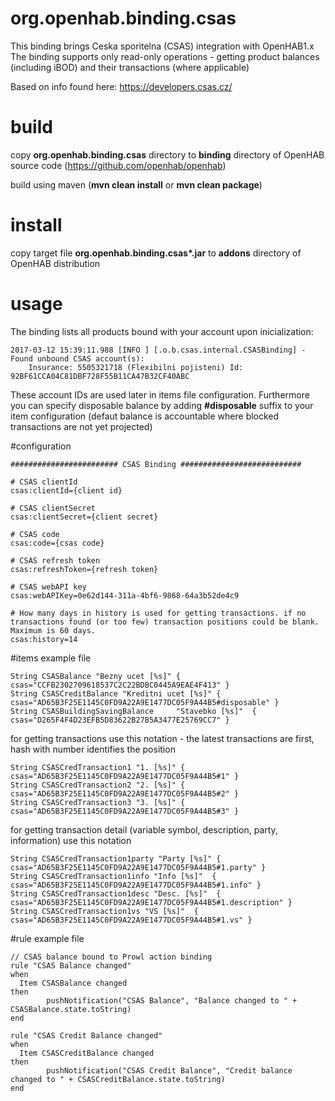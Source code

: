 # org.openhab.binding.csas

This binding brings Ceska sporitelna (CSAS) integration with OpenHAB1.x
The binding supports only read-only operations - getting product balances (including iBOD) and their transactions (where applicable) 

Based on info found here: https://developers.csas.cz/

# build
copy __org.openhab.binding.csas__ directory to __binding__ directory of OpenHAB source code (https://github.com/openhab/openhab)

build using maven (__mvn clean install__ or __mvn clean package__)

# install
copy target file __org.openhab.binding.csas*.jar__ to __addons__ directory of OpenHAB distribution

# usage
The binding lists all products bound with your account upon inicialization:
```
2017-03-12 15:39:11.988 [INFO ] [.o.b.csas.internal.CSASBinding] - Found unbound CSAS account(s): 
	Insurance: 5505321718 (Flexibilni pojisteni) Id: 92BF61CCA04C81DBF728F55B11CA47B32CF40ABC
```
These account IDs are used later in items file configuration.
Furthermore you can specify disposable balance by adding __#disposable__ suffix to your item configuration (defaut balance is accountable where blocked transactions are not yet projected) 

#configuration
```
######################## CSAS Binding ###########################

# CSAS clientId
csas:clientId={client id}

# CSAS clientSecret
csas:clientSecret={client secret}

# CSAS code
csas:code={csas code}

# CSAS refresh token
csas:refreshToken={refresh token}

# CSAS webAPI key
csas:webAPIKey=0e62d144-311a-4bf6-9868-64a3b52de4c9

# How many days in history is used for getting transactions. if no transactions found (or too few) transaction positions could be blank. Maximum is 60 days.
csas:history=14
```

#items example file
```
String CSASBalance "Bezny ucet [%s]" { csas="CCFB2302709618537C2C22BDBC0445A9EAE4F413" }
String CSASCreditBalance "Kreditni ucet [%s]" { csas="AD65B3F25E1145C0FD9A22A9E1477DC05F9A44B5#disposable" }
String CSASBuildingSavingBalance     "Stavebko [%s]"  { csas="D265F4F4D23EFB5D83622B27B5A3477E25769CC7" }
```

for getting transactions use this notation - the latest transactions are first, hash with number identifies the position 
```
String CSASCredTransaction1 "1. [%s]" { csas="AD65B3F25E1145C0FD9A22A9E1477DC05F9A44B5#1" }
String CSASCredTransaction2 "2. [%s]" { csas="AD65B3F25E1145C0FD9A22A9E1477DC05F9A44B5#2" }
String CSASCredTransaction3 "3. [%s]" { csas="AD65B3F25E1145C0FD9A22A9E1477DC05F9A44B5#3" }
```

for getting transaction detail (variable symbol, description, party, information) use this notation
```
String CSASCredTransaction1party "Party [%s]" { csas="AD65B3F25E1145C0FD9A22A9E1477DC05F9A44B5#1.party" }
String CSASCredTransaction1info "Info [%s]"  { csas="AD65B3F25E1145C0FD9A22A9E1477DC05F9A44B5#1.info" }
String CSASCredTransaction1desc "Desc. [%s]"  { csas="AD65B3F25E1145C0FD9A22A9E1477DC05F9A44B5#1.description" }
String CSASCredTransaction1vs "VS [%s]"  { csas="AD65B3F25E1145C0FD9A22A9E1477DC05F9A44B5#1.vs" }
```

#rule example file
```
// CSAS balance bound to Prowl action binding
rule "CSAS Balance changed"
when
  Item CSASBalance changed
then
		pushNotification("CSAS Balance", "Balance changed to " + CSASBalance.state.toString)
end

rule "CSAS Credit Balance changed"
when
  Item CSASCreditBalance changed
then
		pushNotification("CSAS Credit Balance", "Credit balance changed to " + CSASCreditBalance.state.toString)
end
```
